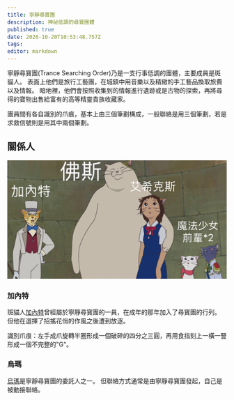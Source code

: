 ```yaml
---
title: 寧靜尋寶團
description: 神祕低調的尋寶團體
published: true
date: 2020-10-20T10:53:48.757Z
tags: 
editor: markdown
---
```


寧靜尋寶團(Trance Searching Order)乃是一支行事低調的團體，主要成員是斑貓人。
表面上他們是旅行工藝團，在城鎮中用音樂以及精緻的手工藝品換取旅費以及情報。
暗地裡，他們會按照收集到的情報進行遺跡或是古物的探索，再將尋得的寶物出售給富有的高等精靈貴族收藏家。

團員間有各自識別的爪痕，基本上由三個筆劃構成，一般聯絡是用三個筆劃，若是求救信號則是用其中兩個筆劃。

## 關係人
![trans.jpg](/trans.jpg)


### 加內特
斑貓人[加內特](/角色/加內特)曾經屬於寧靜尋寶團的一員，在成年的那年加入了尋寶團的行列。
但他在選擇了招搖花俏的作風之後遭到放逐。

識別爪痕：左手成爪旋轉半圈形成一個破碎的四分之三圓，再用食指刻上一橫一豎形成一個不完整的"G"。

### 烏瑪
[烏瑪](/角色/烏馬)是寧靜尋寶團的委託人之一。
但聯絡方式通常是由寧靜尋寶團發起，自己是被動接聯絡。

